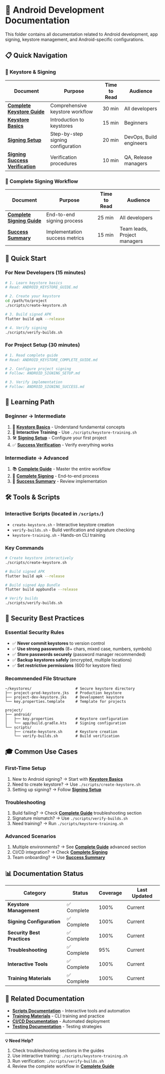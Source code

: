 # 🤖 Android Development Documentation

This folder contains all documentation related to Android development, app signing, keystore management, and Android-specific configurations.

## 📋 **Quick Navigation**

### 🔐 **Keystore & Signing**
| Document | Purpose | Time to Read | Audience |
|----------|---------|--------------|----------|
| **[Complete Keystore Guide](ANDROID_KEYSTORE_COMPLETE_GUIDE.md)** | Comprehensive keystore workflow | 30 min | All developers |
| **[Keystore Basics](ANDROID_KEYSTORE_GUIDE.md)** | Introduction to keystores | 15 min | Beginners |
| **[Signing Setup](ANDROID_SIGNING_SETUP.md)** | Step-by-step signing configuration | 20 min | DevOps, Build engineers |
| **[Signing Success Verification](ANDROID_SIGNING_SUCCESS.md)** | Verification procedures | 10 min | QA, Release managers |

### 📱 **Complete Signing Workflow**
| Document | Purpose | Time to Read | Audience |
|----------|---------|--------------|----------|
| **[Complete Signing Guide](ANDROID_COMPLETE_SIGNING_GUIDE.md)** | End-to-end signing process | 25 min | All developers |
| **[Success Summary](ANDROID_KEYSTORE_SUCCESS_SUMMARY.md)** | Implementation success metrics | 15 min | Team leads, Project managers |

## 🚀 **Quick Start**

### For New Developers (15 minutes)
```bash
# 1. Learn keystore basics
# Read: ANDROID_KEYSTORE_GUIDE.md

# 2. Create your keystore
cd /path/to/project
./scripts/create-keystore.sh

# 3. Build signed APK
flutter build apk --release

# 4. Verify signing
./scripts/verify-builds.sh
```

### For Project Setup (30 minutes)
```bash
# 1. Read complete guide
# Read: ANDROID_KEYSTORE_COMPLETE_GUIDE.md

# 2. Configure project signing
# Follow: ANDROID_SIGNING_SETUP.md

# 3. Verify implementation
# Follow: ANDROID_SIGNING_SUCCESS.md
```

## 🎯 **Learning Path**

### **Beginner → Intermediate**
1. 📖 **[Keystore Basics](ANDROID_KEYSTORE_GUIDE.md)** - Understand fundamental concepts
2. 🔨 **Interactive Training** - Use `./scripts/keystore-training.sh`
3. 🛠️ **[Signing Setup](ANDROID_SIGNING_SETUP.md)** - Configure your first project
4. ✅ **[Success Verification](ANDROID_SIGNING_SUCCESS.md)** - Verify everything works

### **Intermediate → Advanced**
1. 📚 **[Complete Guide](ANDROID_KEYSTORE_COMPLETE_GUIDE.md)** - Master the entire workflow
2. 🔐 **[Complete Signing](ANDROID_COMPLETE_SIGNING_GUIDE.md)** - End-to-end process
3. 🎯 **[Success Summary](ANDROID_KEYSTORE_SUCCESS_SUMMARY.md)** - Review implementation

## 🛠️ **Tools & Scripts**

### **Interactive Scripts** (located in `/scripts/`)
- `create-keystore.sh` - Interactive keystore creation
- `verify-builds.sh` - Build verification and signature checking
- `keystore-training.sh` - Hands-on CLI training

### **Key Commands**
```bash
# Create keystore interactively
./scripts/create-keystore.sh

# Build signed APK
flutter build apk --release

# Build signed App Bundle
flutter build appbundle --release

# Verify builds
./scripts/verify-builds.sh
```

## 🔐 **Security Best Practices**

### **Essential Security Rules**
- ✅ **Never commit keystores** to version control
- ✅ **Use strong passwords** (8+ chars, mixed case, numbers, symbols)
- ✅ **Store passwords securely** (password manager recommended)
- ✅ **Backup keystores safely** (encrypted, multiple locations)
- ✅ **Set restrictive permissions** (600 for keystore files)

### **Recommended File Structure**
```
~/keystores/                    # Secure keystore directory
├── project-prod-keystore.jks   # Production keystore
├── project-dev-keystore.jks    # Development keystore
└── key.properties.template     # Template for projects

project/
├── android/
│   ├── key.properties          # Keystore configuration
│   └── app/build.gradle.kts    # Signing configuration
└── scripts/
    ├── create-keystore.sh      # Keystore creation
    └── verify-builds.sh        # Build verification
```

## 🎓 **Common Use Cases**

### **First-Time Setup**
1. New to Android signing? → Start with **[Keystore Basics](ANDROID_KEYSTORE_GUIDE.md)**
2. Need to create keystore? → Use `./scripts/create-keystore.sh`
3. Setting up signing? → Follow **[Signing Setup](ANDROID_SIGNING_SETUP.md)**

### **Troubleshooting**
1. Build failing? → Check **[Complete Guide](ANDROID_KEYSTORE_COMPLETE_GUIDE.md)** troubleshooting section
2. Signature mismatch? → Use `./scripts/verify-builds.sh`
3. Need training? → Run `./scripts/keystore-training.sh`

### **Advanced Scenarios**
1. Multiple environments? → See **[Complete Guide](ANDROID_KEYSTORE_COMPLETE_GUIDE.md)** advanced section
2. CI/CD integration? → Check **[Complete Signing](ANDROID_COMPLETE_SIGNING_GUIDE.md)**
3. Team onboarding? → Use **[Success Summary](ANDROID_KEYSTORE_SUCCESS_SUMMARY.md)**

## 📊 **Documentation Status**

| Category | Status | Coverage | Last Updated |
|----------|--------|----------|--------------|
| **Keystore Management** | ✅ Complete | 100% | Current |
| **Signing Configuration** | ✅ Complete | 100% | Current |
| **Security Best Practices** | ✅ Complete | 100% | Current |
| **Troubleshooting** | ✅ Complete | 95% | Current |
| **Interactive Tools** | ✅ Complete | 100% | Current |
| **Training Materials** | ✅ Complete | 100% | Current |

## 🔗 **Related Documentation**

- **[Scripts Documentation](../scripts/README.md)** - Interactive tools and automation
- **[Training Materials](../training/README.md)** - CLI training and practice
- **[CI/CD Documentation](../ci-cd/README.md)** - Automated deployment
- **[Testing Documentation](../testing/README.md)** - Testing strategies

---

**💡 Need Help?**
1. Check troubleshooting sections in the guides
2. Use interactive training: `./scripts/keystore-training.sh`
3. Run verification: `./scripts/verify-builds.sh`
4. Review the complete workflow in **[Complete Guide](ANDROID_KEYSTORE_COMPLETE_GUIDE.md)**
